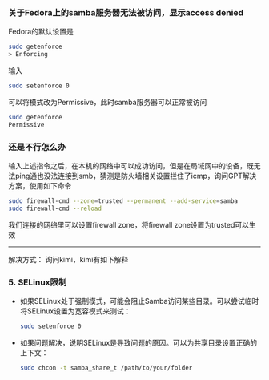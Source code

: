 
### 关于Fedora上的samba服务器无法被访问，显示access denied

Fedora的默认设置是
```bash
sudo getenforce
> Enforcing
```
输入
```bash
sudo setenforce 0
```
可以将模式改为Permissive，此时samba服务器可以正常被访问
```bash
sudo getenforce
Permissive
```

### 还是不行怎么办

输入上述指令之后，在本机的网络中可以成功访问，但是在局域网中的设备，既无法ping通也没法连接到smb，猜测是防火墙相关设置拦住了icmp，询问GPT解决方案，使用如下命令
```bash
sudo firewall-cmd --zone=trusted --permanent --add-service=samba  
sudo firewall-cmd --reload
```
我们连接的网络里可以设置firewall zone，将firewall zone设置为trusted可以生效

------
解决方式：
询问kimi，kimi有如下解释
### 5. **SELinux限制**

- 如果SELinux处于强制模式，可能会阻止Samba访问某些目录。可以尝试临时将SELinux设置为宽容模式来测试：

    ```bash
    sudo setenforce 0
    ```
- 如果问题解决，说明SELinux是导致问题的原因。可以为共享目录设置正确的上下文：
    ```bash
    sudo chcon -t samba_share_t /path/to/your/folder
    ```

